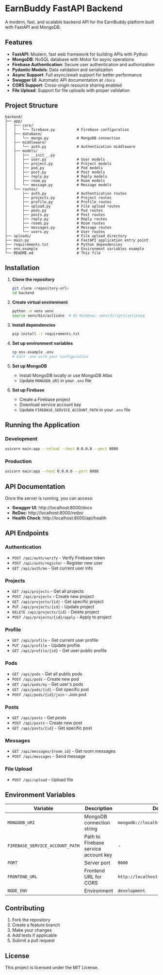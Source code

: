 # EarnBuddy FastAPI Backend

A modern, fast, and scalable backend API for the EarnBuddy platform built with FastAPI and MongoDB.

## Features

- **FastAPI**: Modern, fast web framework for building APIs with Python
- **MongoDB**: NoSQL database with Motor for async operations
- **Firebase Authentication**: Secure user authentication and authorization
- **Pydantic Models**: Data validation and serialization
- **Async Support**: Full async/await support for better performance
- **Swagger UI**: Automatic API documentation at `/docs`
- **CORS Support**: Cross-origin resource sharing enabled
- **File Upload**: Support for file uploads with proper validation

## Project Structure

```
backend/
├── app/
│   ├── core/
│   │   └── firebase.py          # Firebase configuration
│   ├── database/
│   │   └── mongo.py             # MongoDB connection
│   ├── middleware/
│   │   └── auth.py              # Authentication middleware
│   ├── models/
│   │   ├── __init__.py
│   │   ├── user.py              # User models
│   │   ├── project.py           # Project models
│   │   ├── pod.py               # Pod models
│   │   ├── post.py              # Post models
│   │   ├── reply.py             # Reply models
│   │   ├── room.py              # Room models
│   │   └── message.py           # Message models
│   └── routes/
│       ├── auth.py              # Authentication routes
│       ├── projects.py          # Project routes
│       ├── profile.py           # Profile routes
│       ├── upload.py            # File upload routes
│       ├── pods.py              # Pod routes
│       ├── posts.py             # Post routes
│       ├── reply.py             # Reply routes
│       ├── rooms.py             # Room routes
│       ├── messages.py          # Message routes
│       └── users.py             # User routes
├── uploads/                     # File upload directory
├── main.py                      # FastAPI application entry point
├── requirements.txt             # Python dependencies
├── env.example                  # Environment variables example
└── README.md                    # This file
```

## Installation

1. **Clone the repository**
   ```bash
   git clone <repository-url>
   cd backend
   ```

2. **Create virtual environment**
   ```bash
   python -m venv venv
   source venv/bin/activate  # On Windows: venv\Scripts\activate
   ```

3. **Install dependencies**
   ```bash
   pip install -r requirements.txt
   ```

4. **Set up environment variables**
   ```bash
   cp env.example .env
   # Edit .env with your configuration
   ```

5. **Set up MongoDB**
   - Install MongoDB locally or use MongoDB Atlas
   - Update `MONGODB_URI` in your `.env` file

6. **Set up Firebase**
   - Create a Firebase project
   - Download service account key
   - Update `FIREBASE_SERVICE_ACCOUNT_PATH` in your `.env` file

## Running the Application

### Development
```bash
uvicorn main:app --reload --host 0.0.0.0 --port 8000
```

### Production
```bash
uvicorn main:app --host 0.0.0.0 --port 8000
```

## API Documentation

Once the server is running, you can access:

- **Swagger UI**: http://localhost:8000/docs
- **ReDoc**: http://localhost:8000/redoc
- **Health Check**: http://localhost:8000/api/health

## API Endpoints

### Authentication
- `POST /api/auth/verify` - Verify Firebase token
- `POST /api/auth/register` - Register new user
- `GET /api/auth/me` - Get current user info

### Projects
- `GET /api/projects` - Get all projects
- `POST /api/projects` - Create new project
- `GET /api/projects/{id}` - Get specific project
- `PUT /api/projects/{id}` - Update project
- `DELETE /api/projects/{id}` - Delete project
- `POST /api/projects/{id}/apply` - Apply to project

### Profile
- `GET /api/profile` - Get current user profile
- `PUT /api/profile` - Update profile
- `GET /api/profile/{id}` - Get user public profile

### Pods
- `GET /api/pods` - Get all public pods
- `POST /api/pods` - Create new pod
- `GET /api/pods/my` - Get user's pods
- `GET /api/pods/{id}` - Get specific pod
- `POST /api/pods/{id}/join` - Join pod

### Posts
- `GET /api/posts` - Get posts
- `POST /api/posts` - Create new post
- `GET /api/posts/{id}` - Get specific post

### Messages
- `GET /api/messages/{room_id}` - Get room messages
- `POST /api/messages` - Send message

### File Upload
- `POST /api/upload` - Upload file

## Environment Variables

| Variable | Description | Default |
|----------|-------------|---------|
| `MONGODB_URI` | MongoDB connection string | `mongodb://localhost:27017/earnbuddy` |
| `FIREBASE_SERVICE_ACCOUNT_PATH` | Path to Firebase service account key | - |
| `PORT` | Server port | `8000` |
| `FRONTEND_URL` | Frontend URL for CORS | `http://localhost:3000` |
| `NODE_ENV` | Environment | `development` |

## Contributing

1. Fork the repository
2. Create a feature branch
3. Make your changes
4. Add tests if applicable
5. Submit a pull request

## License

This project is licensed under the MIT License.
